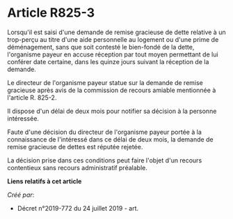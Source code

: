 # Article R825-3

Lorsqu'il est saisi d'une demande de remise gracieuse de dette relative à un trop-perçu au titre d'une aide personnelle au
logement ou d'une prime de déménagement, sans que soit contesté le bien-fondé de la dette, l'organisme payeur en accuse
réception par tout moyen permettant de lui conférer date certaine, dans les quinze jours suivant la réception de la demande.

Le directeur de l'organisme payeur statue sur la demande de remise gracieuse après avis de la commission de recours amiable
mentionnée à l'article R. 825-2.

Il dispose d'un délai de deux mois pour notifier sa décision à la personne intéressée.

Faute d'une décision du directeur de l'organisme payeur portée à la connaissance de l'intéressé dans ce délai de deux mois,
la demande de remise gracieuse de dettes est réputée rejetée.

La décision prise dans ces conditions peut faire l'objet d'un recours contentieux sans recours administratif préalable.

**Liens relatifs à cet article**

_Créé par_:

  - Décret n°2019-772 du 24 juillet 2019 - art.
